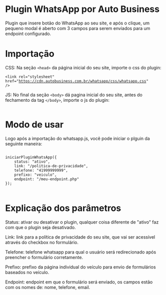 # Plugin WhatsApp por Auto Business
Plugin que insere botão do WhatsApp ao seu site, e após o clique, um pequeno modal é aberto com 3 campos para serem enviados para um endpoint configurado.

# Importação
CSS:
Na seção `<head>` da página inicial do seu site, importe o css do plugin: <pre><code>&lt;link rel="stylesheet" href="https://cdn.autobusiness.com.br/whatsapp/css/whatsapp.css" /&gt;</code></pre>


JS:
No final da seção `<body>` dá pagina inicial do seu site, antes do fechamento da tag `</body>`, importe o js do plugin: <pre><code><script src="https://cdn.autobusiness.com.br/whatsapp/js/whatsapp.js"></script></code></pre>

# Modo de usar
Logo após a importação do whatsapp.js, você pode iniciar o plguin da seguinte maneira:
<pre><code>
iniciarPluginWhatsApp({
    status: "ativo",
    link: "/politica-de-privacidade",
    telefone: "41999999999",
    prefixo: "veiculo",
    endpoint: "/meu-endpoint.php"
});
</code>
</pre>
# Explicação dos parâmetros

Status: ativar ou desativar o plugin, qualquer coisa diferente de "ativo" faz com que o plugin seja desativado.

Link: link para a política de privacidade do seu site, que vai ser acessível através do checkbox no formulário.

Telefone: telefone whatsapp para qual o usuário será redirecionado após preencher o formulário corretamente.

Prefixo: prefixo da página individual do veículo para envio de formulários baseados no veículo.

Endpoint: endpoint em que o formulário será enviado, os campos estão com os nomes de: nome, telefone, email.


